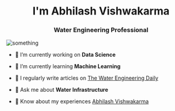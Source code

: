 <h1 align="center">I'm Abhilash Vishwakarma</h1>
<h3 align="center">Water Engineering Professional</h3>

<p align="left"> <img src="https://komarev.com/ghpvc/?username=something&label=Profile%20views&color=0e75b6&style=flat" alt="something" /> </p>

- 🔭 I’m currently working on **Data Science**

- 🌱 I’m currently learning **Machine Learning**

- 📝 I regularly write articles on [The Water Engineering Daily](https://waterengineeringdaily.com/)

- 💬 Ask me about **Water Infrastructure**

- 📄 Know about my experiences [Abhilash Vishwakarma](https://www.linkedin.com/in/abhilashvishwakarma1)







